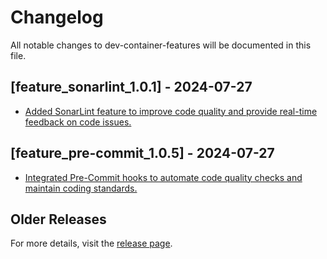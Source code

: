 # Changelog

All notable changes to dev-container-features will be documented in this file.

## [feature_sonarlint_1.0.1] - 2024-07-27

- [Added SonarLint feature to improve code quality and provide real-time feedback on code issues.](https://github.com/gvatsal60/dev-container-features/compare/feature_pre-commit_1.0.3...feature_sonarlint_1.0.1)

## [feature_pre-commit_1.0.5] - 2024-07-27

- [Integrated Pre-Commit hooks to automate code quality checks and maintain coding standards.](https://github.com/gvatsal60/dev-container-features/compare/feature_sonarlint_1.0.1...feature_pre-commit_1.0.5)

## Older Releases

For more details, visit the [release page](https://github.com/gvatsal60/dev-container-features/releases).
